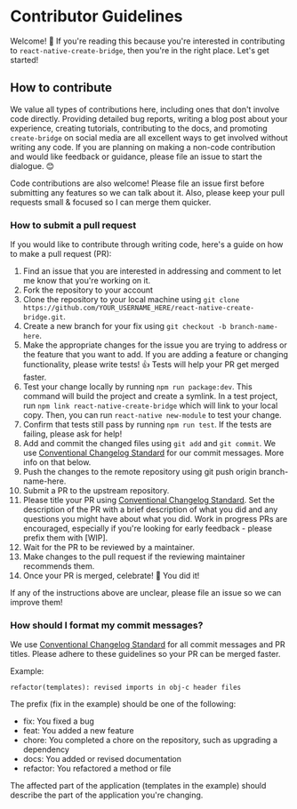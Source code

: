 # Contributor Guidelines

Welcome! 👋 If you're reading this because you're interested in contributing to `react-native-create-bridge`, then you're in the right place. Let's get started!

## How to contribute

We value all types of contributions here, including ones that don't involve code directly. Providing detailed bug reports, writing a blog post about your experience, creating tutorials, contributing to the docs, and promoting `create-bridge` on social media are all excellent ways to get involved without writing any code. If you are planning on making a non-code contribution and would like feedback or guidance, please file an issue to start the dialogue. 😊

Code contributions are also welcome! Please file an issue first before submitting any features so we can talk about it. Also, please keep your pull requests small & focused so I can merge them quicker.

### How to submit a pull request

If you would like to contribute through writing code, here's a guide on how to make a pull request (PR):
1. Find an issue that you are interested in addressing and comment to let me know that you're working on it.
2. Fork the repository to your account
3. Clone the repository to your local machine using `git clone https://github.com/YOUR_USERNAME_HERE/react-native-create-bridge.git`.
4. Create a new branch for your fix using `git checkout -b branch-name-here`.
5. Make the appropriate changes for the issue you are trying to address or the feature that you want to add. If you are adding a feature or changing functionality, please write tests! 👍 Tests will help your PR get merged faster.
6. Test your change locally by running `npm run package:dev`. This command will build the project and create a symlink. In a test project, run `npm link react-native-create-bridge` which will link to your local copy. Then, you can run `react-native new-module` to test your change.
7. Confirm that tests still pass by running `npm run test`. If the tests are failing, please ask for help!
8. Add and commit the changed files using `git add` and `git commit`. We use [Conventional Changelog Standard](https://github.com/bcoe/conventional-changelog-standard/blob/master/convention.md) for our commit messages. More info on that below.
9. Push the changes to the remote repository using git push origin branch-name-here.
10. Submit a PR to the upstream repository.
11. Please title your PR using [Conventional Changelog Standard](https://github.com/bcoe/conventional-changelog-standard/blob/master/convention.md). Set the description of the PR with a brief description of what you did and any questions you might have about what you did. Work in progress PRs are encouraged, especially if you're looking for early feedback - please prefix them with [WIP].
12. Wait for the PR to be reviewed by a maintainer.
13. Make changes to the pull request if the reviewing maintainer recommends them.
14. Once your PR is merged, celebrate! 🎉 You did it!

If any of the instructions above are unclear, please file an issue so we can improve them!

### How should I format my commit messages?

We use [Conventional Changelog Standard](https://github.com/bcoe/conventional-changelog-standard/blob/master/convention.md) for all commit messages and PR titles. Please adhere to these guidelines so your PR can be merged faster.

Example:

```refactor(templates): revised imports in obj-c header files```

The prefix (fix in the example) should be one of the following:
- fix: You fixed a bug
- feat: You added a new feature
- chore: You completed a chore on the repository, such as upgrading a dependency
- docs: You added or revised documentation
- refactor: You refactored a method or file

The affected part of the application (templates in the example) should describe the part of the application you're changing.
